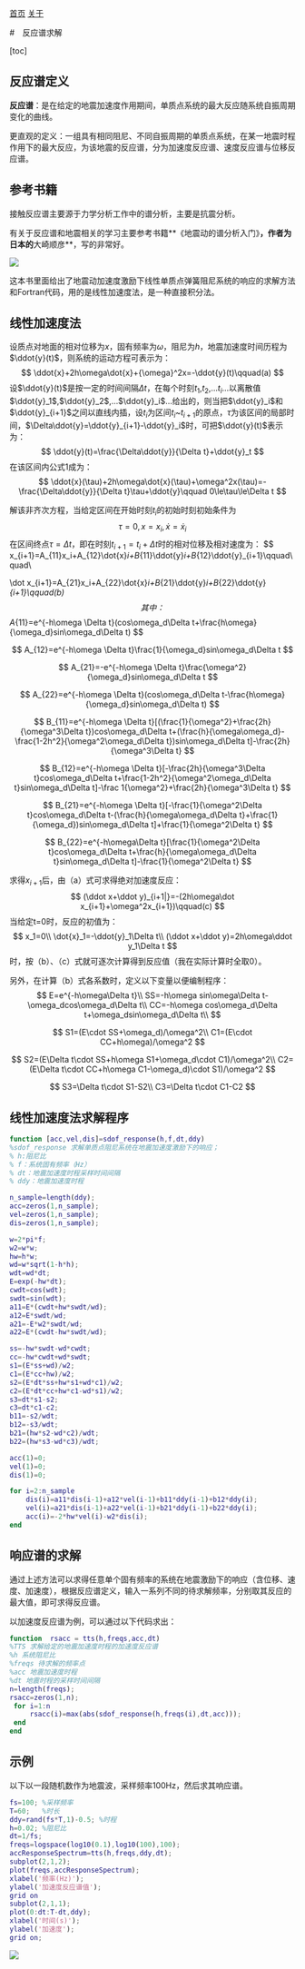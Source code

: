 [首页](https://wwl.today)  [关于](https://wwl.today/about.html) 

#　反应谱求解

[toc]

## 反应谱定义

**反应谱**：是在给定的地震加速度作用期间，单质点系统的最大反应随系统自振周期变化的曲线。

更直观的定义：一组具有相同阻尼、不同自振周期的单质点系统，在某一地震时程作用下的最大反应，为该地震的反应谱，分为加速度反应谱、速度反应谱与位移反应谱。

## 参考书籍

接触反应谱主要源于力学分析工作中的谱分析，主要是抗震分析。

有关于反应谱和地震相关的学习主要参考书籍**《地震动的谱分析入门》**，作者为日本的**大崎顺彦**，写的非常好。

![](book.jpg)

这本书里面给出了地震动加速度激励下线性单质点弹簧阻尼系统的响应的求解方法和Fortran代码，用的是线性加速度法，是一种直接积分法。

## 线性加速度法

设质点对地面的相对位移为$x$，固有频率为$\omega$，阻尼为$h$，地震加速度时间历程为$\ddot{y}(t)$，则系统的运动方程可表示为：
$$
\ddot{x}+2h\omega\dot{x}+{\omega}^2x=-\ddot{y}(t)\qquad(a)
$$
设$\ddot{y}(t)$是按一定的时间间隔$\Delta t$，在每个时刻$t_1$,$t_2$,...$t_i$...以离散值$\ddot{y}_1$,$\ddot{y}_2$,...$\ddot{y}_i$...给出的，则当把$\ddot{y}_i$和$\ddot{y}_{i+1}$之间以直线内插，设$t_i$为区间$t_i$~$t_{i+1}$的原点，$\tau$为该区间的局部时间，$\Delta\ddot{y}=\ddot{y}_{i+1}-\ddot{y}_i$时，可把$\ddot{y}(t)$表示为：
$$
\ddot{y}(t)=\frac{\Delta\ddot{y}}{\Delta t}+\ddot{y}_t
$$
在该区间内公式1成为：
$$
\ddot{x}(\tau)+2h\omega\dot{x}(\tau)+\omega^2x(\tau)=-\frac{\Delta\ddot{y}}{\Delta t}\tau+\ddot{y}\qquad 0\le\tau\le\Delta t
$$

解该非齐次方程，当给定区间在开始时刻$t_i$的初始时刻初始条件为
$$
\tau=0,x=x_i,\dot{x}=\dot{x}_i
$$
在区间终点$\tau=\Delta t$，即在时刻$t_{i+1}=t_i+\Delta t$时的相对位移及相对速度为：
$$
x_{i+1}=A_{11}x_i+A_{12}\dot{x}_i+B_{11}\ddot{y}_i+B_{12}\ddot{y}_{i+1}\qquad\quad\\
 
\dot x_{i+1}=A_{21}x_i+A_{22}\dot{x}_i+B_{21}\ddot{y}_i+B_{22}\ddot{y}_{i+1}\qquad(b)
$$
其中：
$$
A_{11}=e^{-h\omega \Delta t}(cos\omega_d\Delta t+\frac{h\omega}{\omega_d}sin\omega_d\Delta t)
$$

$$
A_{12}=e^{-h\omega \Delta t}\frac{1}{\omega_d}sin\omega_d\Delta t
$$

$$
A_{21}=-e^{-h\omega \Delta t}\frac{\omega^2}{\omega_d}sin\omega_d\Delta t
$$

$$
A_{22}=e^{-h\omega \Delta t}(cos\omega_d\Delta t-\frac{h\omega}{\omega_d}sin\omega_d\Delta t)
$$

$$
B_{11}=e^{-h\omega \Delta t}[(\frac{1}{\omega^2}+\frac{2h}{\omega^3\Delta t})cos\omega_d\Delta t+(\frac{h}{\omega\omega_d}-\frac{1-2h^2}{\omega^2\omega_d\Delta t})sin\omega_d\Delta t]-\frac{2h}{\omega^3\Delta t}
$$

$$
B_{12}=e^{-h\omega \Delta t}[-\frac{2h}{\omega^3\Delta t}cos\omega_d\Delta t+\frac{1-2h^2}{\omega^2\omega_d\Delta t}sin\omega_d\Delta t]-\frac 1{\omega^2}+\frac{2h}{\omega^3\Delta t}
$$

$$
B_{21}=e^{-h\omega \Delta t}[-\frac{1}{\omega^2\Delta t}cos\omega_d\Delta t-(\frac{h}{\omega\omega_d\Delta t}+\frac{1}{\omega_d})sin\omega_d\Delta t]+\frac{1}{\omega^2\Delta t}
$$

$$
B_{22}=e^{-h\omega\Delta t}[\frac{1}{\omega^2\Delta t}cos\omega_d\Delta t+\frac{h}{\omega\omega_d\Delta t}sin\omega_d\Delta t]-\frac{1}{\omega^2\Delta t}
$$

求得$x_{i+1}$后，由（a）式可求得绝对加速度反应：
$$
(\ddot x+\ddot y)_{i+1|}=-(2h\omega\dot x_{i+1}+\omega^2x_{i+1})\qquad(c)
$$
当给定t=0时，反应的初值为：
$$
x_1=0\\
\dot{x}_1=-\ddot{y}_1\Delta t\\
(\ddot x+\ddot y)=2h\omega\ddot y_1\Delta t
$$
时，按（b）、（c）式就可逐次计算得到反应值（我在实际计算时全取0）。

另外，在计算（b）式各系数时，定义以下变量以便编制程序：
$$
E=e^{-h\omega\Delta t}\\
SS=-h\omega sin\omega\Delta t-\omega_dcos\omega_d\Delta t\\
CC=-h\omega cos\omega_d\Delta t+\omega_dsin\omega_d\Delta t\\
$$

$$
S1=(E\cdot SS+\omega_d)/\omega^2\\
C1=(E\cdot CC+h\omega)/\omega^2
$$

$$
S2=(E\Delta t\cdot SS+h\omega S1+\omega_d\cdot C1)/\omega^2\\
C2=(E\Delta t\cdot CC+h\omega C1-\omega_d)\cdot S1)/\omega^2
$$

$$
S3=\Delta t\cdot S1-S2\\
C3=\Delta t\cdot C1-C2
$$

## 线性加速度法求解程序

```Matlab
function [acc,vel,dis]=sdof_response(h,f,dt,ddy)
%sdof_response 求解单质点阻尼系统在地震加速度激励下的响应；
% h:阻尼比
% f：系统固有频率（Hz）
% dt：地震加速度时程采样时间间隔
% ddy：地震加速度时程

n_sample=length(ddy);
acc=zeros(1,n_sample);
vel=zeros(1,n_sample);
dis=zeros(1,n_sample);

w=2*pi*f;
w2=w*w;
hw=h*w;
wd=w*sqrt(1-h*h);
wdt=wd*dt;
E=exp(-hw*dt);
cwdt=cos(wdt);
swdt=sin(wdt);
a11=E*(cwdt+hw*swdt/wd);
a12=E*swdt/wd;
a21=-E*w2*swdt/wd;
a22=E*(cwdt-hw*swdt/wd);

ss=-hw*swdt-wd*cwdt;
cc=-hw*cwdt+wd*swdt;
s1=(E*ss+wd)/w2;
c1=(E*cc+hw)/w2;
s2=(E*dt*ss+hw*s1+wd*c1)/w2;
c2=(E*dt*cc+hw*c1-wd*s1)/w2;
s3=dt*s1-s2;
c3=dt*c1-c2;
b11=-s2/wdt;
b12=-s3/wdt;
b21=(hw*s2-wd*c2)/wdt;
b22=(hw*s3-wd*c3)/wdt;

acc(1)=0;
vel(1)=0;
dis(1)=0;

for i=2:n_sample
    dis(i)=a11*dis(i-1)+a12*vel(i-1)+b11*ddy(i-1)+b12*ddy(i);
    vel(i)=a21*dis(i-1)+a22*vel(i-1)+b21*ddy(i-1)+b22*ddy(i);
    acc(i)=-2*hw*vel(i)-w2*dis(i);
end
```

## 响应谱的求解

通过上述方法可以求得任意单个固有频率的系统在地震激励下的响应（含位移、速度、加速度），根据反应谱定义，输入一系列不同的待求解频率，分别取其反应的最大值，即可求得反应谱。

以加速度反应谱为例，可以通过以下代码求出：

```matlab
function  rsacc = tts(h,freqs,acc,dt)
%TTS 求解给定的地震加速度时程的加速度反应谱
%h 系统阻尼比
%freqs 待求解的频率点
%acc 地震加速度时程
%dt 地震时程的采样时间间隔
n=length(freqs);
rsacc=zeros(1,n);
 for i=1:n
     rsacc(i)=max(abs(sdof_response(h,freqs(i),dt,acc)));
 end 
end
```

## 示例

以下以一段随机数作为地震波，采样频率100Hz，然后求其响应谱。

```matlab
fs=100; %采样频率
T=60;   %时长
ddy=rand(fs*T,1)-0.5; %时程
h=0.02; %阻尼比
dt=1/fs;
freqs=logspace(log10(0.1),log10(100),100);
accResponseSpectrum=tts(h,freqs,ddy,dt);
subplot(2,1,2);
plot(freqs,accResponseSpectrum);
xlabel('频率(Hz)');
ylabel('加速度反应谱值');
grid on
subplot(2,1,1);
plot(0:dt:T-dt,ddy);
xlabel('时间(s)');
ylabel('加速度');
grid on;
```



![](D:\wshwwl.github.com\articles\2019\12\02\test.jpg)

